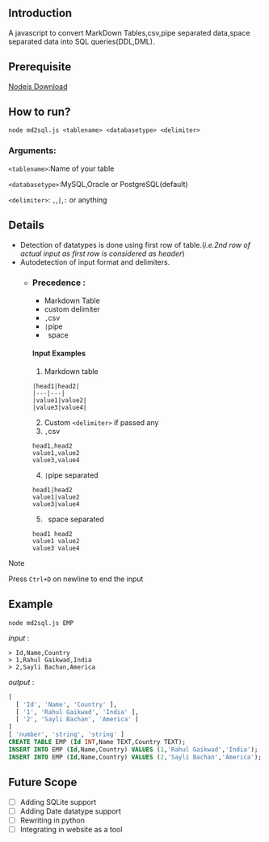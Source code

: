 ## Introduction
A javascript to convert MarkDown Tables,csv,pipe separated data,space separated data into SQL queries(DDL,DML).
## Prerequisite
[Nodejs Download](https://nodejs.org/en/download/prebuilt-installer)
## How to run?
```
node md2sql.js <tablename> <databasetype> <delimiter>
```
### Arguments:
`<tablename>`:Name of your table

`<databasetype>`:MySQL,Oracle or PostgreSQL(default)

`<delimiter>`: `,`,`|`,`:` or anything


## Details
- Detection of datatypes is done using first row of table.(*i.e.2nd row of actual input as first row is considered as header*)
- Autodetection of input format and delimiters.
  - ### Precedence :
    - Markdown Table
    - custom delimiter
    - `,`csv
    - `|`pipe
    - ` `space
    #### Input Examples
    1. Markdown table
    ```
    |head1|head2|
    |---|---|
    |value1|value2|
    |value3|value4|
    ```
    2. Custom `<delimiter>` if passed any
    4. `,`csv
    ```
    head1,head2
    value1,value2
    value3,value4
    ```
    4. `|`pipe separated
    ```
    head1|head2
    value1|value2
    value3|value4
    ```
    5. ` `space separated
    ```
    head1 head2
    value1 value2
    value3 value4
    ```
> [!NOTE]
> Press `Ctrl+D` on newline to end the input
## Example
```
node md2sql.js EMP
```
*input* :
```
> Id,Name,Country
> 1,Rahul Gaikwad,India
> 2,Sayli Bachan,America
```
*output* :
```sql
[
  [ 'Id', 'Name', 'Country' ],
  [ '1', 'Rahul Gaikwad', 'India' ],
  [ '2', 'Sayli Bachan', 'America' ]
]
[ 'number', 'string', 'string' ]
CREATE TABLE EMP (Id INT,Name TEXT,Country TEXT);
INSERT INTO EMP (Id,Name,Country) VALUES (1,'Rahul Gaikwad','India');
INSERT INTO EMP (Id,Name,Country) VALUES (2,'Sayli Bachan','America');
```


## Future Scope
- [ ] Adding SQLite support
- [ ] Adding Date datatype support
- [ ] Rewriting in python
- [ ] Integrating in website as a tool
